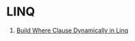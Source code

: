 # LINQ

1. [Build Where Clause Dynamically in Linq](https://www.codeproject.com/Tips/582450/Build-Where-Clause-Dynamically-in-Linq)
